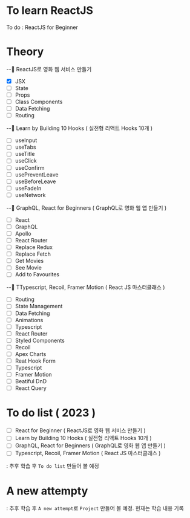 # To learn ReactJS

To do
: ReactJS for Beginner

# Theory

--🥞 ReactJS로 영화 웹 서비스 만들기

- [x] JSX
- [ ] State
- [ ] Props
- [ ] Class Components
- [ ] Data Fetching
- [ ] Routing

--🥞 Learn by Building 10 Hooks ( 실전형 리액트 Hooks 10개 )

- [ ] useInput
- [ ] useTabs
- [ ] useTitle
- [ ] useClick
- [ ] useConfirm
- [ ] usePreventLeave
- [ ] useBeforeLeave
- [ ] useFadeIn
- [ ] useNetwork

--🥞 GraphQL, React for Beginners ( GraphQL로 영화 웹 앱 만들기 )

- [ ] React
- [ ] GraphQL
- [ ] Apollo
- [ ] React Router
- [ ] Replace Redux
- [ ] Replace Fetch
- [ ] Get Movies
- [ ] See Movie
- [ ] Add to Favourites

--🥞 TTypescript, Recoil, Framer Motion ( React JS 마스터클래스 )

- [ ] Routing
- [ ] State Management
- [ ] Data Fetching
- [ ] Animations
- [ ] Typescript
- [ ] React Router
- [ ] Styled Components
- [ ] Recoil
- [ ] Apex Charts
- [ ] Reat Hook Form
- [ ] Typescript
- [ ] Framer Motion
- [ ] Beatiful DnD
- [ ] React Query

# To do list ( 2023 )

- [ ] React for Beginner ( ReactJS로 영화 웹 서비스 만들기 )
- [ ] Learn by Building 10 Hooks ( 실전형 리액트 Hooks 10개 )
- [ ] GraphQL, React for Beginners ( GraphQL로 영화 웹 앱 만들기 )
- [ ] Typescript, Recoil, Framer Motion ( React JS 마스터클래스 )

: 추후 학습 후 `To do list` 만들어 볼 예정

# A new attempty

: 추후 학습 후 `A new attempt`로 `Project` 만들어 볼 예정. 현재는 학습 내용 기록
